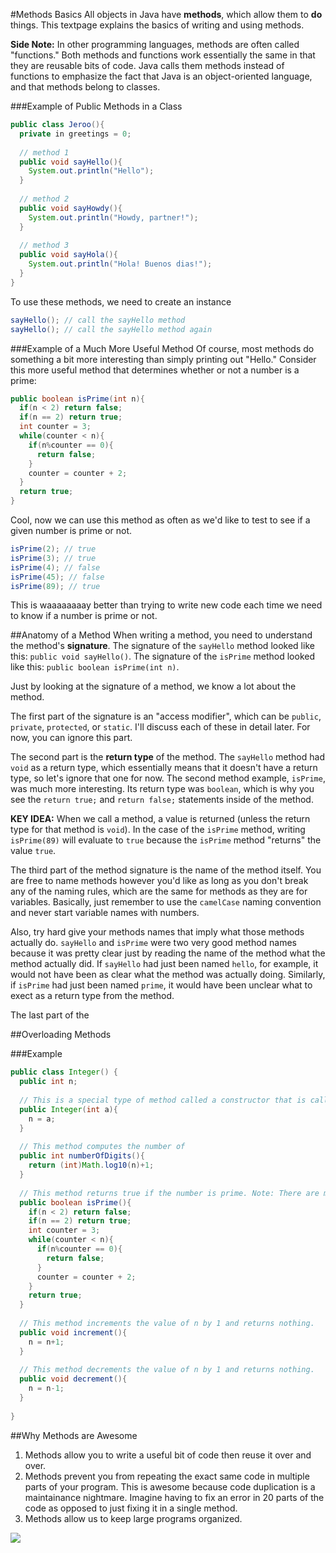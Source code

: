 #Methods Basics
All objects in Java have **methods**, which allow them to **do** things. This textpage explains the basics of writing and using methods.

**Side Note:** In other programming languages, methods are often called "functions." Both methods and functions work essentially the same in that they are reusable bits of code. Java calls them methods instead of functions to emphasize the fact that Java is an object-oriented language, and that methods belong to classes.

###Example of Public Methods in a Class
```java
public class Jeroo(){
  private in greetings = 0;
  
  // method 1
  public void sayHello(){
    System.out.println("Hello");
  }
  
  // method 2
  public void sayHowdy(){
    System.out.println("Howdy, partner!");
  }
  
  // method 3
  public void sayHola(){
    System.out.println("Hola! Buenos dias!");
  }
}
```

To use these methods, we need to create an instance 

```java
sayHello(); // call the sayHello method
sayHello(); // call the sayHello method again
```



###Example of a Much More Useful Method
Of course, most methods do something a bit more interesting than simply printing out "Hello." Consider this more useful method that determines whether or not a number is a prime:

```java
public boolean isPrime(int n){
  if(n < 2) return false;
  if(n == 2) return true;
  int counter = 3;
  while(counter < n){
    if(n%counter == 0){
      return false;
    }
    counter = counter + 2;
  }
  return true;
}
```

Cool, now we can use this method as often as we'd like to test to see if a given number is prime or not.

```java
isPrime(2); // true
isPrime(3); // true
isPrime(4); // false
isPrime(45); // false
isPrime(89); // true
```

This is waaaaaaaay better than trying to write new code each time we need to know if a number is prime or not.

##Anatomy of a Method
When writing a method, you need to understand the method's **signature**. The signature of the `sayHello` method looked like this: `public void sayHello()`. The signature of the `isPrime` method looked like this: `public boolean isPrime(int n)`.

Just by looking at the signature of a method, we know a lot about the method.

The first part of the signature is an "access modifier", which can be `public`, `private`, `protected`, or `static`. I'll discuss each of these in detail later. For now, you can ignore this part.

The second part is the **return type** of the method. The `sayHello` method had `void` as a return type, which essentially means that it doesn't have a return type, so let's ignore that one for now. The second method example, `isPrime`, was much more interesting. Its return type was `boolean`, which is why you see the `return true;` and `return false;` statements inside of the method.

**KEY IDEA:** When we call a method, a value is returned (unless the return type for that method is `void`). In the case of the `isPrime` method, writing `isPrime(89)` will evaluate to `true` because the `isPrime` method "returns" the value `true`.

The third part of the method signature is the name of the method itself. You are free to name methods however you'd like as long as you don't break any of the naming rules, which are the same for methods as they are for variables. Basically, just remember to use the `camelCase` naming convention and never start variable names with numbers.

Also, try hard give your methods names that imply what those methods actually do. `sayHello` and `isPrime` were two very good method names because it was pretty clear just by reading the name of the method what the method actually did. If `sayHello` had just been named `hello`, for example, it would not have been as clear what the method was actually doing. Similarly, if `isPrime` had just been named `prime`, it would have been unclear what to exect as a return type from the method.

The last part of the 

##Overloading Methods

###Example
```java
public class Integer() {
  public int n;
  
  // This is a special type of method called a constructor that is called when a new Integer object is created
  public Integer(int a){
    n = a;
  }
  
  // This method computes the number of 
  public int numberOfDigits(){
    return (int)Math.log10(n)+1;
  }
  
  // This method returns true if the number is prime. Note: There are much more efficient ways of writing this.
  public boolean isPrime(){
    if(n < 2) return false;
    if(n == 2) return true;
    int counter = 3;
    while(counter < n){
      if(n%counter == 0){
        return false;
      }
      counter = counter + 2;
    }
    return true;
  }
  
  // This method increments the value of n by 1 and returns nothing.
  public void increment(){
    n = n+1;
  }
  
  // This method decrements the value of n by 1 and returns nothing.
  public void decrement(){
    n = n-1;
  }
  
}
```

##Why Methods are Awesome
1. Methods allow you to write a useful bit of code then reuse it over and over.
2. Methods prevent you from repeating the exact same code in multiple parts of your program. This is awesome because code duplication is a maintainance nightmare. Imagine having to fix an error in 20 parts of the code as opposed to just fixing it in a single method. 
3. Methods allow us to keep large programs organized.


![](http://christensenacademy.org/img/signature.png)
